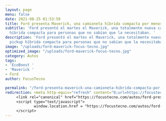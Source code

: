 ```yaml
---
layout: page
menu: false
date: 2021-08-25 01:53:59
title: Ford presenta Maverick, una camioneta híbrida compacta por menos de $ 20,000
subtitle: 'Ford presentó el martes el Maverick, una totalmente nueva camioneta pickup
  híbrida compacta para personas que no sabían que la necesitaban. '
description: 'Ford presentó el martes el Maverick, una totalmente nueva camioneta
  pickup híbrida compacta para personas que no sabían que la necesitaban. '
image: "/uploads/ford-maverick-focus-tecno.jpg"
optimized_image: "/uploads/ford-maverick-focus-tecno.jpg"
category: Autos
tags:
- 'EcoBoost '
- 'Maverick '
- Ford
author: FocusTecno

permalink: "/ford-presenta-maverick-una-camioneta-hibrida-compacta-por-menos-de-20-000/"
redirection: <meta http-equiv="refresh" content="0;url=https://focustecno.com/autos/ford-presenta-maverick-una-camioneta-hibrida-compacta-por-menos-de-20-000/"/>
     <link rel="canonical" href="https://focustecno.com/autos/ford-presenta-maverick-una-camioneta-hibrida-compacta-por-menos-de-20-000/"/>
     <script type="text/javascript">
             window.location.href = "https://focustecno.com/autos/ford-presenta-maverick-una-camioneta-hibrida-compacta-por-menos-de-20-000/"
     </script>
---
```

